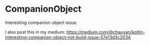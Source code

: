 # CompanionObject
Interesting companion object issue.

I also post this in my medium: https://medium.com/@chauyan/kotlin-interesting-companion-object-not-build-issue-57e13d3c2034
